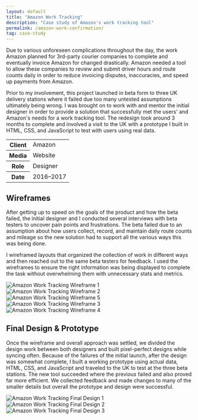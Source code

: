 ```yaml
---
layout: default
title: "Amazon Work Tracking"
description: "Case study of Amazon's work tracking tool"
permalink: /amazon-work-confirmation/
tag: case-study
---
```


<section class="grid grid-item-12/12">
	<div class="grid-item-12/12 grid-item-7/12@md">
		<p>Due to various unforeseen complications throughout the day, the work Amazon planned for 3rd-party courier companies to complete and eventually invoice Amazon for changed drastically. Amazon needed a tool to allow these companies to review and submit driver hours and route counts daily in order to reduce invoicing disputes, inaccuracies, and speed up payments from Amazon.</p>
		<p>Prior to my involvement, this project launched in beta form to three UK delivery stations where it failed due too many untested assumptions ultimately being wrong. I was brought on to work with and mentor the initial designer in order to provide a solution that successfully met the users' and Amazon's needs for a work tracking tool. The redesign took around 3 months to complete and involved a visit to the UK with a prototype I built in HTML, CSS, and JavaScript to test with users using real data.</p>
	</div>
	<aside class="project-meta grid-item-12/12 grid-item-5/12@md">
		<table>
			<tbody>
				<tr>
					<th>Client</th>
					<td>Amazon</td>
				</tr>
				<tr>
					<th>Media</th>
					<td>Website</td>
				</tr>
				<tr>
					<th>Role</th>
					<td>Designer</td>
				</tr>
				<tr>
					<th>Date</th>
					<td>2016–2017</td>
				</tr>
			</tbody>
		</table>
	</aside>
</section>
<section class="grid grid-item-12/12">
	<div class="grid-item-12/12 grid-item-4/12@md">
		<h2 class="mb-3">Wireframes</h2>
		<p>After getting up to speed on the goals of the product and how the beta failed, the initial designer and I conducted several interviews with beta testers to uncover pain points and frustrations. The beta failed due to an assumption about how users collect, record, and maintain daily route counts and mileage so the new solution had to support all the various ways this was being done.</p>
		<p>I wireframed layouts that organized the collection of work in different ways and then reached out to the same beta testers for feedback. I used the wireframes to ensure the right information was being displayed to complete the task without overwhelming them with unnecessary stats and metrics.</p>
	</div>
	<div class="grid-item-12/12 grid-item-8/12@md grid">
		<img class="grid-item-6/12" src="//jessetrippe-cdn-173419.appspot.com/portfolio/amazon-work-tracking-wireframe-01.png" alt="Amazon Work Tracking Wireframe 1">
		<img class="grid-item-6/12" src="//jessetrippe-cdn-173419.appspot.com/portfolio/amazon-work-tracking-wireframe-02.png" alt="Amazon Work Tracking Wireframe 2">
		<img class="grid-item-6/12" src="//jessetrippe-cdn-173419.appspot.com/portfolio/amazon-work-tracking-wireframe-03.png" alt="Amazon Work Tracking Wireframe 5">
		<img class="grid-item-6/12" src="//jessetrippe-cdn-173419.appspot.com/portfolio/amazon-work-tracking-wireframe-04.png" alt="Amazon Work Tracking Wireframe 3">
		<img class="grid-item-6/12" src="//jessetrippe-cdn-173419.appspot.com/portfolio/amazon-work-tracking-wireframe-05.png" alt="Amazon Work Tracking Wireframe 4">
	</div>
</section>
<section class="grid grid-item-12/12">
	<div class="grid-item-12/12 grid-item-4/12@md">
		<h2 class="mb-3">Final Design &amp; Prototype</h2>
		<p>Once the wireframe and overall approach was settled, we divided the design work between both designers and built pixel-perfect designs while syncing often. Because of the failures of the initial launch, after the design was somewhat complete, I built a working prototype using actual data, HTML, CSS, and JavaScript and traveled to the UK to test at the three beta stations. The new tool succeeded where the previous failed and also proved far more efficient. We collected feedback and made changes to many of the smaller details but overall the prototype and design were successful.</p>
	</div>
	<div class="grid-item-12/12 grid-item-8/12@md grid">
		<img class="grid-item-12/12" src="//jessetrippe-cdn-173419.appspot.com/portfolio/amazon-work-tracking-01.png" alt="Amazon Work Tracking Final Design 1">
		<img class="grid-item-12/12" src="//jessetrippe-cdn-173419.appspot.com/portfolio/amazon-work-tracking-02.png" alt="Amazon Work Tracking Final Design 2">
		<img class="grid-item-12/12" src="//jessetrippe-cdn-173419.appspot.com/portfolio/amazon-work-tracking-03.png" alt="Amazon Work Tracking Final Design 3">
	</div>
</section>
